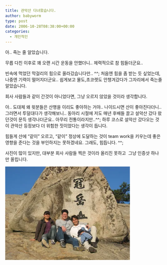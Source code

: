 ```yaml
---
title: 관악산 다녀왔습니다.
author: babyworm
type: post
date: 2006-10-28T08:38:00+00:00
categories:
  - 개인적인
---
```

아.. 죽는 줄 알았습니다.

무릅 다친 이후로 꽤 오랜 시간 운동을 안했더니.. 체력적으로 참 힘들더군요..

빈속에 먹었던 막걸리의 힘으로 올라갔습니다만.. ^^;
처음엔 힘을 좀 받는 듯 싶었는데, 나중엔 기력이 떨어지더군요..
쉽게보고 물도,초코렛도 안챙겨갔다가 그자리에서 죽는줄 알았습니다.

회사 사람들과 같이 간것이 아니었다면, 그냥 오르지 않았을 것이라 생각합니다.

아.. 도대체 왜 윗분들은 산행을 이리도 좋아하는 거야.. 나이드시면 산이 좋아진다더니.. 그러면서 투덜대다가 생각해보니.. 동아리 시절에 저도 매년 후배들 끌고 설악산 갔다 왔던것이 문득 생각나더군요.. 아무리 전통이라지만..^^;
하루 코스로 설악산 갔다오는 것이 관악산 등정보다 더 위험한 짓이었다는 생각이 듭니다.

힘들게 산에 “같이” 오르고, “같이” 정상에 도달하는 것이 team work을 키우는데 좋은 영향을 준다는 것을 부인하지는 못하겠네요. 그래도, 힘듭니다. ^^;

사진이 많이 있지만, 대부분 회사 사람들 찍은 것이라 올리진 못하고  그냥 인증샷 하나만 올립니다.

<img decoding="async" src="featured_1160802764.webp" >
